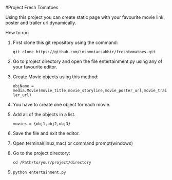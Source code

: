 #Project Fresh Tomatoes

Using this project you can create static page with your favourite movie link, poster and trailer url dynamically. 

How to run

1. First clone this git repository using the command:

	`git clone https://github.com/insomniacsabbir/freshtomatoes.git`

2. Go to project directory and open the file entertainment.py using any of your favourite editor.

3. Create Movie objects using this method:

	`objName = media.Movie(movie_title,movie_storyline,movie_poster_url,movie_trailer_url)`
4. You have to create one object for each movie. 

5. Add all of the objects in a list.

	`movies = {obj1,obj2,obj3}`

6. Save the file and exit the editor.

7. Open terminal(linux,mac) or command prompt(windows)

8. Go to the project directory:

	`cd /Path/to/your/project/directory`

9. `python entertainment.py`
